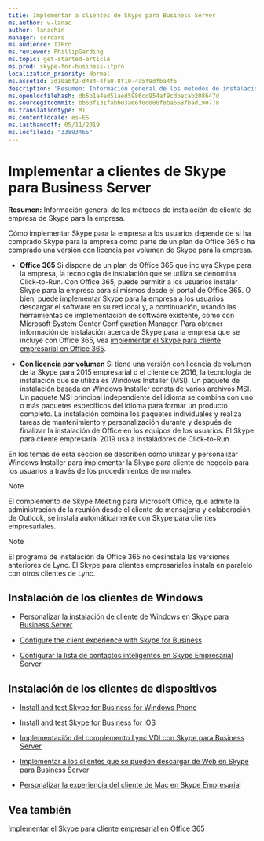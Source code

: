 ```yaml
---
title: Implementar a clientes de Skype para Business Server
ms.author: v-lanac
author: lanachin
manager: serdars
ms.audience: ITPro
ms.reviewer: PhillipGarding
ms.topic: get-started-article
ms.prod: skype-for-business-itpro
localization_priority: Normal
ms.assetid: 3d10abf2-d484-4fa0-8f10-4a5f9dfba4f5
description: 'Resumen: Información general de los métodos de instalación de cliente de empresa de Skype para la empresa.'
ms.openlocfilehash: db5b1a4ed51aed5986cd954af9cdbecab208647d
ms.sourcegitcommit: bb53f131fabb03a66f0d000f8ba668fbad190778
ms.translationtype: MT
ms.contentlocale: es-ES
ms.lasthandoff: 05/11/2019
ms.locfileid: "33893465"
---
```

# <a name="deploy-clients-for-skype-for-business-server"></a>Implementar a clientes de Skype para Business Server
 
**Resumen:** Información general de los métodos de instalación de cliente de empresa de Skype para la empresa.
  
Cómo implementar Skype para la empresa a los usuarios depende de si ha comprado Skype para la empresa como parte de un plan de Office 365 o ha comprado una versión con licencia por volumen de Skype para la empresa. 
  
- **Office 365** Si dispone de un plan de Office 365 que incluya Skype para la empresa, la tecnología de instalación que se utiliza se denomina Click-to-Run. Con Office 365, puede permitir a los usuarios instalar Skype para la empresa para sí mismos desde el portal de Office 365. O bien, puede implementar Skype para la empresa a los usuarios descargar el software en su red local y, a continuación, usando las herramientas de implementación de software existente, como con Microsoft System Center Configuration Manager. Para obtener información de instalación acerca de Skype para la empresa que se incluye con Office 365, vea [implementar el Skype para cliente empresarial en Office 365](https://support.office.com/article/8c563b81-22c9-4024-9efe-9fe28c7bbc96).
    
- **Con licencia por volumen** Si tiene una versión con licencia de volumen de la Skype para 2015 empresarial o el cliente de 2016, la tecnología de instalación que se utiliza es Windows Installer (MSI). Un paquete de instalación basada en Windows Installer consta de varios archivos MSI. Un paquete MSI principal independiente del idioma se combina con uno o más paquetes específicos del idioma para formar un producto completo. La instalación combina los paquetes individuales y realiza tareas de mantenimiento y personalización durante y después de finalizar la instalación de Office en los equipos de los usuarios. El Skype para cliente empresarial 2019 usa a instaladores de Click-to-Run.
    
En los temas de esta sección se describen cómo utilizar y personalizar Windows Installer para implementar la Skype para cliente de negocio para los usuarios a través de los procedimientos de normales.
  
> [!NOTE]
> El complemento de Skype Meeting para Microsoft Office, que admite la administración de la reunión desde el cliente de mensajería y colaboración de Outlook, se instala automáticamente con Skype para clientes empresariales. 
  
> [!NOTE]
> El programa de instalación de Office 365 no desinstala las versiones anteriores de Lync. El Skype para clientes empresariales instala en paralelo con otros clientes de Lync. 
  
## <a name="installing-windows-clients"></a>Instalación de los clientes de Windows

- [Personalizar la instalación de cliente de Windows en Skype para Business Server](customize-windows-client-installation.md)
    
- [Configure the client experience with Skype for Business](configure-the-client-experience.md)
    
- [Configurar la lista de contactos inteligentes en Skype Empresarial Server](configure-smart-contacts-list.md)
    
## <a name="installing-device-clients"></a>Instalación de los clientes de dispositivos

- [Install and test Skype for Business for Windows Phone](windows-phone.md)
    
- [Install and test Skype for Business for iOS](ios.md)
    
    
- [Implementación del complemento Lync VDI con Skype para Business Server](deploy-the-lync-vdi-plug-in.md)
    
- [Implementar a los clientes que se pueden descargar de Web en Skype para Business Server](deploy-web-downloadable-clients.md)
    
- [Personalizar la experiencia del cliente de Mac en Skype Empresarial](customize-the-mac-client-experience.md)
    
## <a name="see-also"></a>Vea también

[Implementar el Skype para cliente empresarial en Office 365](../../../SfbOnline/set-up-skype-for-business-online/deploy-the-skype-for-business-client-in-office-365.md)
